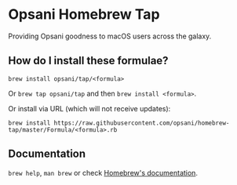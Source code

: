 # Opsani Homebrew Tap

Providing Opsani goodness to macOS users across the galaxy.

## How do I install these formulae?

`brew install opsani/tap/<formula>`

Or `brew tap opsani/tap` and then `brew install <formula>`.

Or install via URL (which will not receive updates):

```
brew install https://raw.githubusercontent.com/opsani/homebrew-tap/master/Formula/<formula>.rb
```

## Documentation

`brew help`, `man brew` or check [Homebrew's documentation](https://docs.brew.sh).
